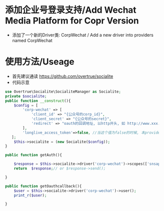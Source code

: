 
# 添加企业号登录支持/Add Wechat Media Platform for Copr Version
- 添加了一个新的Driver类: CorpWechat / Add a new driver into providers named CorpWechat

# 使用方法/Useage
- 首先建议通读 <https://github.com/overtrue/socialite>
- 代码示意


```php
use Overtrue\Socialite\SocialiteManager as Socialite;
private $socialite;
public function __construct(){
    $config = [
        'corp-wechat' => [
            'client_id' => "{公众号的corp_id}",
            'client_secret' => "{公众号的secret}",
            'redirect' => "oauth的回调地址, 以http开头, 如 http://www.xxx.com/oauth/callback",
        ],
        'longlive_access_token'=>false, //当这个值为false的时候, 本provider会自动获取, 当和其他例如overtrue/wechat一起使用的时候, 这里的值建议直接传入,否则会引起冲突
   ];
    $this->socialite = (new Socialite($config));
}

public function getAuth(){

    $response = $this->socialite->driver('corp-wechat')->scopes(['snsapi_base'])->redirect();
    return  $response;// or $response->send();     

}

public function getOauthcallback(){
    $user = $this->socialite->driver('corp-wechat')->user();
    print_r($user);

}
```
